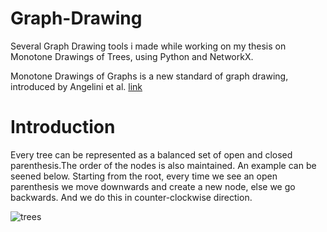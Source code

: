 # Graph-Drawing

Several Graph Drawing tools i made while working on my thesis on Monotone Drawings of Trees, using Python and NetworkX.

Monotone Drawings of Graphs is a new standard of graph drawing, introduced by Angelini et al. [link](https://www.emis.de/journals/JGAA/accepted/2012/Angelini+2012.16.1.pdf)


# Introduction 

Every tree can be represented as a balanced set of open and closed parenthesis.The order of the nodes is also maintained. An example can be seened below. Starting from the root, every time we see an open parenthesis we move downwards and create a new node, else we go backwards. And we do this in counter-clockwise direction.

![trees](https://i.ibb.co/Xt9RTYZ/Untitled.png)
